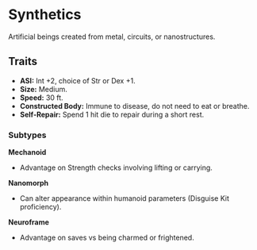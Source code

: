 # Synthetics

Artificial beings created from metal, circuits, or nanostructures.

## Traits
- **ASI:** Int +2, choice of Str or Dex +1.
- **Size:** Medium.
- **Speed:** 30 ft.
- **Constructed Body:** Immune to disease, do not need to eat or breathe.
- **Self-Repair:** Spend 1 hit die to repair during a short rest.

### Subtypes
**Mechanoid**
- Advantage on Strength checks involving lifting or carrying.

**Nanomorph**
- Can alter appearance within humanoid parameters (Disguise Kit proficiency).

**Neuroframe**
- Advantage on saves vs being charmed or frightened.
